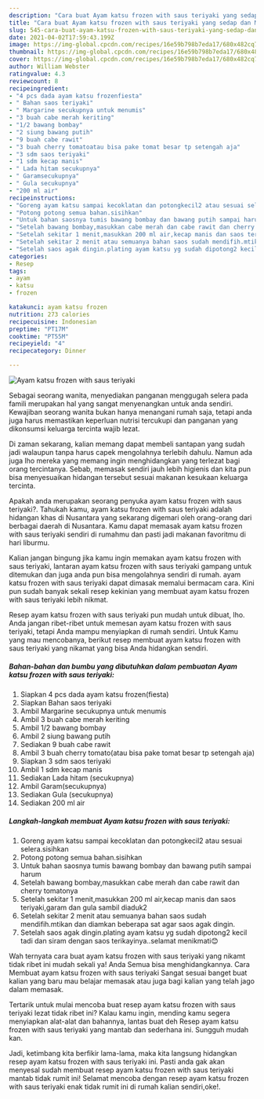 ```yaml
---
description: "Cara buat Ayam katsu frozen with saus teriyaki yang sedap dan Mudah Dibuat"
title: "Cara buat Ayam katsu frozen with saus teriyaki yang sedap dan Mudah Dibuat"
slug: 545-cara-buat-ayam-katsu-frozen-with-saus-teriyaki-yang-sedap-dan-mudah-dibuat
date: 2021-04-02T17:59:43.199Z
image: https://img-global.cpcdn.com/recipes/16e59b798b7eda17/680x482cq70/ayam-katsu-frozen-with-saus-teriyaki-foto-resep-utama.jpg
thumbnail: https://img-global.cpcdn.com/recipes/16e59b798b7eda17/680x482cq70/ayam-katsu-frozen-with-saus-teriyaki-foto-resep-utama.jpg
cover: https://img-global.cpcdn.com/recipes/16e59b798b7eda17/680x482cq70/ayam-katsu-frozen-with-saus-teriyaki-foto-resep-utama.jpg
author: William Webster
ratingvalue: 4.3
reviewcount: 8
recipeingredient:
- "4 pcs dada ayam katsu frozenfiesta"
- " Bahan saos teriyaki"
- " Margarine secukupnya untuk menumis"
- "3 buah cabe merah keriting"
- "1/2 bawang bombay"
- "2 siung bawang putih"
- "9 buah cabe rawit"
- "3 buah cherry tomatoatau bisa pake tomat besar tp setengah aja"
- "3 sdm saos teriyaki"
- "1 sdm kecap manis"
- " Lada hitam secukupnya"
- " Garamsecukupnya"
- " Gula secukupnya"
- "200 ml air"
recipeinstructions:
- "Goreng ayam katsu sampai kecoklatan dan potongkecil2 atau sesuai selera.sisihkan"
- "Potong potong semua bahan.sisihkan"
- "Untuk bahan saosnya tumis bawang bombay dan bawang putih sampai harum"
- "Setelah bawang bombay,masukkan cabe merah dan cabe rawit dan cherry tomatonya"
- "Setelah sekitar 1 menit,masukkan 200 ml air,kecap manis dan saos teriyaki,garam dan gula sambil diaduk2"
- "Setelah sekitar 2 menit atau semuanya bahan saos sudah mendifih.mtikan dan diamkan beberapa sat agar saos agak dingin."
- "Setelah saos agak dingin.plating ayam katsu yg sudah dipotong2 kecil tadi dan siram dengan saos terikayinya..selamat menikmati😊"
categories:
- Resep
tags:
- ayam
- katsu
- frozen

katakunci: ayam katsu frozen 
nutrition: 273 calories
recipecuisine: Indonesian
preptime: "PT17M"
cooktime: "PT55M"
recipeyield: "4"
recipecategory: Dinner

---
```



![Ayam katsu frozen with saus teriyaki](https://img-global.cpcdn.com/recipes/16e59b798b7eda17/680x482cq70/ayam-katsu-frozen-with-saus-teriyaki-foto-resep-utama.jpg)

Sebagai seorang wanita, menyediakan panganan menggugah selera pada famili merupakan hal yang sangat menyenangkan untuk anda sendiri. Kewajiban seorang  wanita bukan hanya menangani rumah saja, tetapi anda juga harus memastikan keperluan nutrisi tercukupi dan panganan yang dikonsumsi keluarga tercinta wajib lezat.

Di zaman  sekarang, kalian memang dapat membeli santapan yang sudah jadi walaupun tanpa harus capek mengolahnya terlebih dahulu. Namun ada juga lho mereka yang memang ingin menghidangkan yang terlezat bagi orang tercintanya. Sebab, memasak sendiri jauh lebih higienis dan kita pun bisa menyesuaikan hidangan tersebut sesuai makanan kesukaan keluarga tercinta. 



Apakah anda merupakan seorang penyuka ayam katsu frozen with saus teriyaki?. Tahukah kamu, ayam katsu frozen with saus teriyaki adalah hidangan khas di Nusantara yang sekarang digemari oleh orang-orang dari berbagai daerah di Nusantara. Kamu dapat memasak ayam katsu frozen with saus teriyaki sendiri di rumahmu dan pasti jadi makanan favoritmu di hari liburmu.

Kalian jangan bingung jika kamu ingin memakan ayam katsu frozen with saus teriyaki, lantaran ayam katsu frozen with saus teriyaki gampang untuk ditemukan dan juga anda pun bisa mengolahnya sendiri di rumah. ayam katsu frozen with saus teriyaki dapat dimasak memalui bermacam cara. Kini pun sudah banyak sekali resep kekinian yang membuat ayam katsu frozen with saus teriyaki lebih nikmat.

Resep ayam katsu frozen with saus teriyaki pun mudah untuk dibuat, lho. Anda jangan ribet-ribet untuk memesan ayam katsu frozen with saus teriyaki, tetapi Anda mampu menyiapkan di rumah sendiri. Untuk Kamu yang mau mencobanya, berikut resep membuat ayam katsu frozen with saus teriyaki yang nikamat yang bisa Anda hidangkan sendiri.

<!--inarticleads1-->

##### Bahan-bahan dan bumbu yang dibutuhkan dalam pembuatan Ayam katsu frozen with saus teriyaki:

1. Siapkan 4 pcs dada ayam katsu frozen(fiesta)
1. Siapkan  Bahan saos teriyaki
1. Ambil  Margarine secukupnya untuk menumis
1. Ambil 3 buah cabe merah keriting
1. Ambil 1/2 bawang bombay
1. Ambil 2 siung bawang putih
1. Sediakan 9 buah cabe rawit
1. Ambil 3 buah cherry tomato(atau bisa pake tomat besar tp setengah aja)
1. Siapkan 3 sdm saos teriyaki
1. Ambil 1 sdm kecap manis
1. Sediakan  Lada hitam (secukupnya)
1. Ambil  Garam(secukupnya)
1. Sediakan  Gula (secukupnya)
1. Sediakan 200 ml air




<!--inarticleads2-->

##### Langkah-langkah membuat Ayam katsu frozen with saus teriyaki:

1. Goreng ayam katsu sampai kecoklatan dan potongkecil2 atau sesuai selera.sisihkan
1. Potong potong semua bahan.sisihkan
1. Untuk bahan saosnya tumis bawang bombay dan bawang putih sampai harum
1. Setelah bawang bombay,masukkan cabe merah dan cabe rawit dan cherry tomatonya
1. Setelah sekitar 1 menit,masukkan 200 ml air,kecap manis dan saos teriyaki,garam dan gula sambil diaduk2
1. Setelah sekitar 2 menit atau semuanya bahan saos sudah mendifih.mtikan dan diamkan beberapa sat agar saos agak dingin.
1. Setelah saos agak dingin.plating ayam katsu yg sudah dipotong2 kecil tadi dan siram dengan saos terikayinya..selamat menikmati😊




Wah ternyata cara buat ayam katsu frozen with saus teriyaki yang nikamt tidak ribet ini mudah sekali ya! Anda Semua bisa menghidangkannya. Cara Membuat ayam katsu frozen with saus teriyaki Sangat sesuai banget buat kalian yang baru mau belajar memasak atau juga bagi kalian yang telah jago dalam memasak.

Tertarik untuk mulai mencoba buat resep ayam katsu frozen with saus teriyaki lezat tidak ribet ini? Kalau kamu ingin, mending kamu segera menyiapkan alat-alat dan bahannya, lantas buat deh Resep ayam katsu frozen with saus teriyaki yang mantab dan sederhana ini. Sungguh mudah kan. 

Jadi, ketimbang kita berfikir lama-lama, maka kita langsung hidangkan resep ayam katsu frozen with saus teriyaki ini. Pasti anda gak akan menyesal sudah membuat resep ayam katsu frozen with saus teriyaki mantab tidak rumit ini! Selamat mencoba dengan resep ayam katsu frozen with saus teriyaki enak tidak rumit ini di rumah kalian sendiri,oke!.

